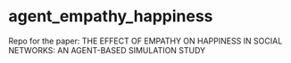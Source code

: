 # agent_empathy_happiness
Repo for the paper: THE EFFECT OF EMPATHY ON HAPPINESS IN SOCIAL NETWORKS: AN AGENT-BASED SIMULATION STUDY
